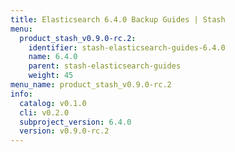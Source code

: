 ```yaml
---
title: Elasticsearch 6.4.0 Backup Guides | Stash
menu:
  product_stash_v0.9.0-rc.2:
    identifier: stash-elasticsearch-guides-6.4.0
    name: 6.4.0
    parent: stash-elasticsearch-guides
    weight: 45
menu_name: product_stash_v0.9.0-rc.2
info:
  catalog: v0.1.0
  cli: v0.2.0
  subproject_version: 6.4.0
  version: v0.9.0-rc.2
---
```


